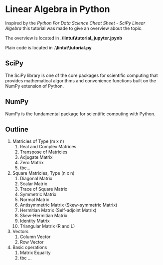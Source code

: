 # Linear Algebra in Python

Inspired by the _Python For Data Science Cheat Sheet - SciPy Linear Algebra_ this tutorial was made to give an overview
about the topic. 

The overview is located in **.\lintut\tutorial_jupyter.jpynb**

Plain code is located in  **.\lintut\tutorial.py**

## SciPy
The SciPy library is one of the core packages for scientific computing that provides mathematical algorithms and 
convenience functions built on the NumPy extension of Python.

## NumPy
NumPy is the fundamental package for scientific computing with Python.


## Outline

1. Matricies of Type (m x n)
    1. Real and Complex Matrices
    2. Transpose of Matricies
    3. Adjugate Matrix
    4. Zero Matrix
    5. tbc...
2. Square Matricies, Type (n x n)
    1. Diagonal Matrix
    2. Scalar Matrix
    3. Trace of Square Matrix
    4. Symmetric Matrix
    5. Normal Matrix
    6. Antisymmetric Matrix (Skew-symmetric Matrix)
    7. Hermitian Matrix (Self-adjoint Matrix)
    8. Skew-Hermitian Matrix
    9. Identity Matrix
    10. Triangular Matrix (R and L)
3. Vectors
    1. Column Vector
    2. Row Vector
4. Basic operations
    1. Matrix Equality
    2. tbc ...
    
    
    
    
    
